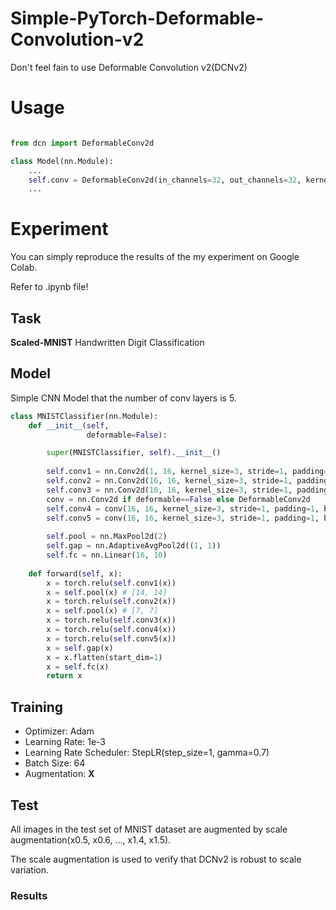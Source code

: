 # Simple-PyTorch-Deformable-Convolution-v2
Don't feel fain to use Deformable Convolution v2(DCNv2)

# Usage

```python

from dcn import DeformableConv2d

class Model(nn.Module):
    ...
    self.conv = DeformableConv2d(in_channels=32, out_channels=32, kernel_size=3, stride=1, padding=1)
    ...

```

# Experiment

You can simply reproduce the results of the my experiment on Google Colab.

Refer to .ipynb file!

## Task

**Scaled-MNIST** Handwritten Digit Classification

## Model

Simple CNN Model that the number of conv layers is 5.

```python
class MNISTClassifier(nn.Module):
    def __init__(self,
                 deformable=False):

        super(MNISTClassifier, self).__init__()
        
        self.conv1 = nn.Conv2d(1, 16, kernel_size=3, stride=1, padding=1, bias=True)
        self.conv2 = nn.Conv2d(16, 16, kernel_size=3, stride=1, padding=1, bias=True)
        self.conv3 = nn.Conv2d(16, 16, kernel_size=3, stride=1, padding=1, bias=True)   
        conv = nn.Conv2d if deformable==False else DeformableConv2d
        self.conv4 = conv(16, 16, kernel_size=3, stride=1, padding=1, bias=True)
        self.conv5 = conv(16, 16, kernel_size=3, stride=1, padding=1, bias=True)
        
        self.pool = nn.MaxPool2d(2)
        self.gap = nn.AdaptiveAvgPool2d((1, 1))
        self.fc = nn.Linear(16, 10)
        
    def forward(self, x):
        x = torch.relu(self.conv1(x))
        x = self.pool(x) # [14, 14]
        x = torch.relu(self.conv2(x))
        x = self.pool(x) # [7, 7]
        x = torch.relu(self.conv3(x))
        x = torch.relu(self.conv4(x))
        x = torch.relu(self.conv5(x))
        x = self.gap(x)
        x = x.flatten(start_dim=1)
        x = self.fc(x)
        return x
```

## Training

- Optimizer: Adam
- Learning Rate: 1e-3
- Learning Rate Scheduler: StepLR(step_size=1, gamma=0.7)
- Batch Size: 64
- Augmentation: **X**

## Test

All images in the test set of MNIST dataset are augmented by scale augmentation(x0.5, x0.6, ..., x1.4, x1.5).

The scale augmentation is used to verify that DCNv2 is robust to scale variation.

### Results










